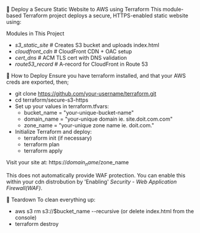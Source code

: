 🔐 Deploy a Secure Static Website to AWS using Terraform
This module-based Terraform project deploys a secure, HTTPS-enabled static website using:

Modules in This Project
 - _s3_static_site_	# Creates S3 bucket and uploads index.html
 - _cloudfront_cdn_	# CloudFront CDN + OAC setup
 - _cert_dns_	    # ACM TLS cert with DNS validation
 - _route53_record_	# A-record for CloudFront in Route 53


🚀 How to Deploy
Ensure you have terraform installed, and that your AWS creds are exported, then;
- git clone https://github.com/your-username/terraform.git
- cd terraform/secure-s3-https
- Set up your values in terraform.tfvars:
    - bucket_name  = "your-unique-bucket-name"
    - domain_name  = "your-unique domain ie. site.doit.com.com"
    - zone_name    = "your-unique zone name ie. doit.com."
- Initialize Terraform and deploy:
    - terraform init (if necessary)
    - terraform plan
    - terraform apply

Visit your site at: https://$domain_name/$zone_name

This does not automatically provide WAF protection. You can enable this within your cdn distrobution by 'Enabling' *Security - Web Application Firewall(WAF)*.

🧼 Teardown
To clean everything up:
- aws s3 rm s3://$bucket_name --recursive (or delete index.html from the console)
- terraform destroy

